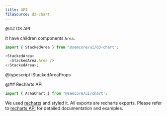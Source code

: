 ```yaml
---
title: API
fileSource: d3-chart
---
```


@## D3 API

It have children components `Area`.

```js
import { StackedArea } from '@semcore/ui/d3-chart';

<StackedArea>
  <StackedArea.Area />
</StackedArea>;
```

@typescript IStackedAreaProps

@## Recharts API

```js
import { AreaChart } from '@semcore/ui/chart';
```

We used [recharts](http://recharts.org) and styled it. All exports are recharts exports. Please refer to [recharts API](http://recharts.org/en-US/api) for detailed documentation and examples.
